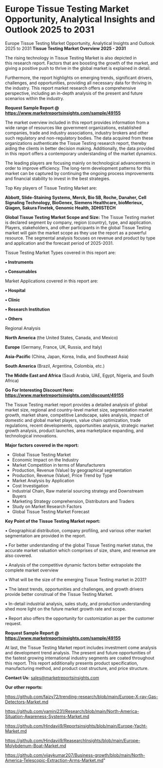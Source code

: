 # Europe Tissue Testing Market Opportunity, Analytical Insights and Outlook 2025 to 2031
Europe Tissue Testing Market Opportunity, Analytical Insights and Outlook 2025 to 2031
<Strong> Tissue Testing Market Overview 2025 - 2031</strong>

The rising technology in Tissue Testing Market is also depicted in this research report. Factors that are boosting the growth of the market, and giving a positive push to thrive in the global market is explained in detail.

Furthermore, the report highlights on emerging trends, significant drivers, challenges, and opportunities, providing all necessary data for thriving in the industry. This report market research offers a comprehensive perspective, including an in-depth analysis of the present and future scenarios within the industry.

<strong>Request Sample Report @ <a href=https://www.marketreportsinsights.com/sample/49155>https://www.marketreportsinsights.com/sample/49155</a></strong>

The market overview included in this report provides information from a wide range of resources like government organizations, established companies, trade and industry associations, industry brokers and other such regulatory and non-regulatory bodies. The data acquired from these organizations authenticate the Tissue Testing research report, thereby aiding the clients in better decision making. Additionally, the data provided in this report offers a contemporary understanding of the market dynamics.

The leading players are focusing mainly on technological advancements in order to improve efficiency. The long-term development patterns for this market can be captured by continuing the ongoing process improvements and financial stability to invest in the best strategies.

Top Key players of Tissue Testing Market are:

<strong>Abbott, Slide-Staining Systems, Merck, Bio SB, Roche, Danaher, Cell Signaling Technology, BioGenex, Siemens Healthcare, bioMerieux, Qiagen, Sakura Finetek, Genomic Health, 3DHISTECH</strong>

<strong><b>Global Tissue Testing Market Scope and Size:</b></strong>
The Tissue Testing market is declared segment by company, region (country), type, and application. Players, stakeholders, and other participants in the global Tissue Testing market will gain the market scope as they use the report as a powerful resource. The segmental analysis focuses on revenue and product by type and application and the forecast period of 2025-2031.

Tissue Testing Market Types covered in this report are:

<strong>•  Instruments

•  Consumables</strong>

Market Applications covered in this report are:

<strong>•  Hospital

•  Clinic

•  Research Institution

•  Others</strong> 

Regional Analysis

<strong>North America</strong> (the United States, Canada, and Mexico)

<strong>Europe</strong> (Germany, France, UK, Russia, and Italy)

<strong>Asia-Pacific</strong> (China, Japan, Korea, India, and Southeast Asia)

<strong>South America</strong> (Brazil, Argentina, Colombia, etc.)

<strong>The Middle East and Africa</strong> (Saudi Arabia, UAE, Egypt, Nigeria, and South Africa)

<strong>Go For Interesting Discount Here: <a href=https://www.marketreportsinsights.com/discount/49155>https://www.marketreportsinsights.com/discount/49155</a></strong>

The Tissue Testing market report provides a detailed analysis of global market size, regional and country-level market size, segmentation market growth, market share, competitive Landscape, sales analysis, impact of domestic and global market players, value chain optimization, trade regulations, recent developments, opportunities analysis, strategic market growth analysis, product launches, area marketplace expanding, and technological innovations.

<strong><b>Major factors covered in the report:</b></strong>
<ul>
  <li>Global Tissue Testing Market </li>
  <li>Economic Impact on the Industry</li>
  <li>Market Competition in terms of Manufacturers</li>
  <li>Production, Revenue (Value) by geographical segmentation</li>
  <li>Production, Revenue (Value), Price Trend by Type</li>
  <li>Market Analysis by Application</li>
  <li>Cost Investigation</li>
  <li>Industrial Chain, Raw material sourcing strategy and Downstream Buyers</li>
  <li>Marketing Strategy comprehension, Distributors and Traders</li>
  <li>Study on Market Research Factors</li>
  <li>Global Tissue Testing Market Forecast</li>
</ul>

<strong><b>Key Point of the Tissue Testing Market report:</b></strong>

• Geographical distribution, company profiling, and various other market segmentation are provided in the report.

• For better understanding of the global Tissue Testing market status, the accurate market valuation which comprises of size, share, and revenue are also covered.

• Analysis of the competitive dynamic factors better extrapolate the complete market overview

• What will be the size of the emerging Tissue Testing market in 2031?

• The latest trends, opportunities and challenges, and growth drivers provide better construal of the Tissue Testing Market.

• In-detail industrial analysis, sales study, and production understanding shed more light on the future market growth rate and scope.

• Report also offers the opportunity for customization as per the customer request.

<strong>Request Sample Report @ <a href=https://www.marketreportsinsights.com/sample/49155>https://www.marketreportsinsights.com/sample/49155</a></strong>

At last, the Tissue Testing Market report includes investment come analysis and development trend analysis. The present and future opportunities of the fastest growing international industry segments are coated throughout this report. This report additionally presents product specification, manufacturing method, and product cost structure, and price structure.

<strong>Contact Us:</strong>
sales@marketreportsinsights.com

<strong>Our other reports:</strong>

<a href=https://github.com/faizy72/trending-research/blob/main/Europe-X-ray-Gas-Detectors-Market.md>https://github.com/faizy72/trending-research/blob/main/Europe-X-ray-Gas-Detectors-Market.md</a>

<a href=https://github.com/yamini231/Research/blob/main/North-America-Situation-Awareness-Systems-Market.md>https://github.com/yamini231/Research/blob/main/North-America-Situation-Awareness-Systems-Market.md</a>

<a href=https://github.com/Hindavii9/Reportsinsights/blob/main/Europe-Yacht-Market.md>https://github.com/Hindavii9/Reportsinsights/blob/main/Europe-Yacht-Market.md</a>

<a href=https://github.com/Hindavii9/ReasearchInsights/blob/main/Europe-Molybdenum-Boat-Market.md>https://github.com/Hindavii9/ReasearchInsights/blob/main/Europe-Molybdenum-Boat-Market.md</a>

<a href=https://github.com/vijaykumar207/Business-growth/blob/main/North-America-Telescopic-Extraction-Arms-Market.md>https://github.com/vijaykumar207/Business-growth/blob/main/North-America-Telescopic-Extraction-Arms-Market.md</a>"
